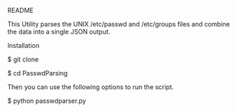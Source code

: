 README

This Utility parses the UNIX /etc/passwd and /etc/groups files and combine the data into a single JSON output. 


Installation

$ git clone 

$ cd PasswdParsing

Then you can use the following options to run the script.

$ python passwdparser.py

